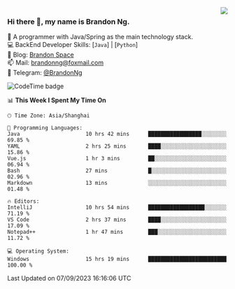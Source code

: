 <img  align="right" src="https://github-readme-stats-brandon0824.vercel.app/api/top-langs/?username=brandon0824&layout=compact">

### Hi there 👋, my name is Brandon Ng.

🌱 A programmer with Java/Spring as the main technology stack.  
💻 BackEnd Developer Skills: [`Java`] | [`Python`]  
📝 Blog: [Brandon Space](https://brandonng.tech)  
📫 Mail: brandonng@foxmail.com  
📰 Telegram: [@BrandonNg](https://t.me/BrandonNg24)  

![CodeTime badge](https://img.shields.io/endpoint?style=flat-square&url=https%3A%2F%2Fapi.codetime.dev%2Fshield%3Fid%3D128%26project%3D%26in%3D604800000)

<!--START_SECTION:waka-->
📊 **This Week I Spent My Time On** 

```text
🕑︎ Time Zone: Asia/Shanghai

💬 Programming Languages: 
Java                     10 hrs 42 mins      █████████████████░░░░░░░░   69.85 % 
YAML                     2 hrs 25 mins       ████░░░░░░░░░░░░░░░░░░░░░   15.86 % 
Vue.js                   1 hr 3 mins         ██░░░░░░░░░░░░░░░░░░░░░░░   06.94 % 
Bash                     27 mins             █░░░░░░░░░░░░░░░░░░░░░░░░   02.96 % 
Markdown                 13 mins             ░░░░░░░░░░░░░░░░░░░░░░░░░   01.48 % 

🔥 Editors: 
IntelliJ                 10 hrs 54 mins      ██████████████████░░░░░░░   71.19 % 
VS Code                  2 hrs 37 mins       ████░░░░░░░░░░░░░░░░░░░░░   17.09 % 
Notepad++                1 hr 47 mins        ███░░░░░░░░░░░░░░░░░░░░░░   11.72 % 

💻 Operating System: 
Windows                  15 hrs 19 mins      █████████████████████████   100.00 % 
```


 Last Updated on 07/09/2023 16:16:06 UTC
<!--END_SECTION:waka-->
